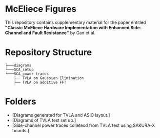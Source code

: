 # McEliece Figures

This repository contains supplementary material for the paper entitled **"Classic McEliece Hardware Implementation with Enhanced Side-Channel and Fault Resistance"** by Gan et al.


# Repository Structure
```
├───diagrams
└───SCA_setup
└───SCA_power traces
    ├── TVLA on Gaussian Elimination
    ├── TVLA on additive FFT
```

# Folders
* [Diagrams generated for TVLA and ASIC layout.]
* [Diagrams of TVLA test set up.]
* [Side-channel power traces colletecd from TVLA test using SAKURA-X boards.]

